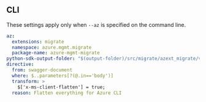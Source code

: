 ## CLI
These settings apply only when `--az` is specified on the command line.
``` yaml $(az)
az:
  extensions: migrate
  namespace: azure.mgmt.migrate
  package-name: azure-mgmt-migrate
python-sdk-output-folder: "$(output-folder)/src/migrate/azext_migrate/vendored_sdks/migrate"
directive:
  from: swagger-document
  where: $..parameters[?(@.in=='body')]
  transform: >
    $['x-ms-client-flatten'] = true;
  reason: Flatten everything for Azure CLI
```
